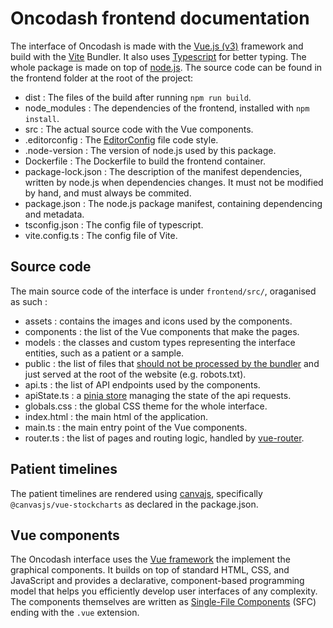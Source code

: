 # Oncodash frontend documentation

The interface of Oncodash is made with the [Vue.js (v3)](https://vuejs.org/) framework and build with the [Vite](https://vitejs.dev/) Bundler. It also uses [Typescript](https://www.typescriptlang.org/) for better typing. The whole package is made on top of [node.js](https://nodejs.org/).
The source code can be found in the frontend folder at the root of the project:

- dist : The files of the build after running ``npm run build``.
- node_modules : The dependencies of the frontend, installed with ``npm install``.
- src : The actual source code with the Vue components.
- .editorconfig : The [EditorConfig](https://editorconfig.org/) file code style.
- .node-version : The version of node.js used by this package.
- Dockerfile : The Dockerfile to build the frontend container.
- package-lock.json : The description of the manifest dependencies, written by node.js when dependencies changes. It must not be modified by hand, and must always be commited.
- package.json : The node.js package manifest, containing dependencing and metadata.
- tsconfig.json : The config file of typescript.
- vite.config.ts : The config file of Vite.

## Source code

The main source code of the interface is under `frontend/src/`, oraganised as such :

- assets : contains the images and icons used by the components.
- components : the list of the Vue components that make the pages.
- models : the classes and custom types representing the interface entities, such as a patient or a sample.
- public : the list of files that [should not be processed by the bundler](https://vitejs.dev/guide/assets.html#the-public-directory) and just served at the root of the website (e.g. robots.txt).
- api.ts : the list of API endpoints used by the components.
- apiState.ts : a [pinia store](https://pinia.vuejs.org/) managing the state of the api requests.
- globals.css : the global CSS theme for the whole interface.
- index.html : the main html of the application.
- main.ts : the main entry point of the Vue components.
- router.ts : the list of pages and routing logic, handled by [vue-router](https://router.vuejs.org/).

## Patient timelines

The patient timelines are rendered using [canvajs](https://canvasjs.com/), specifically `@canvasjs/vue-stockcharts` as declared in the package.json.

## Vue components

The Oncodash interface uses the [Vue framework](https://vuejs.org/) the implement the graphical components.
It builds on top of standard HTML, CSS, and JavaScript and provides a declarative, component-based programming model that helps you efficiently develop user interfaces of any complexity. The components themselves are written as [Single-File Components](https://vuejs.org/guide/introduction.html#single-file-components) (SFC) ending with the `.vue` extension.
